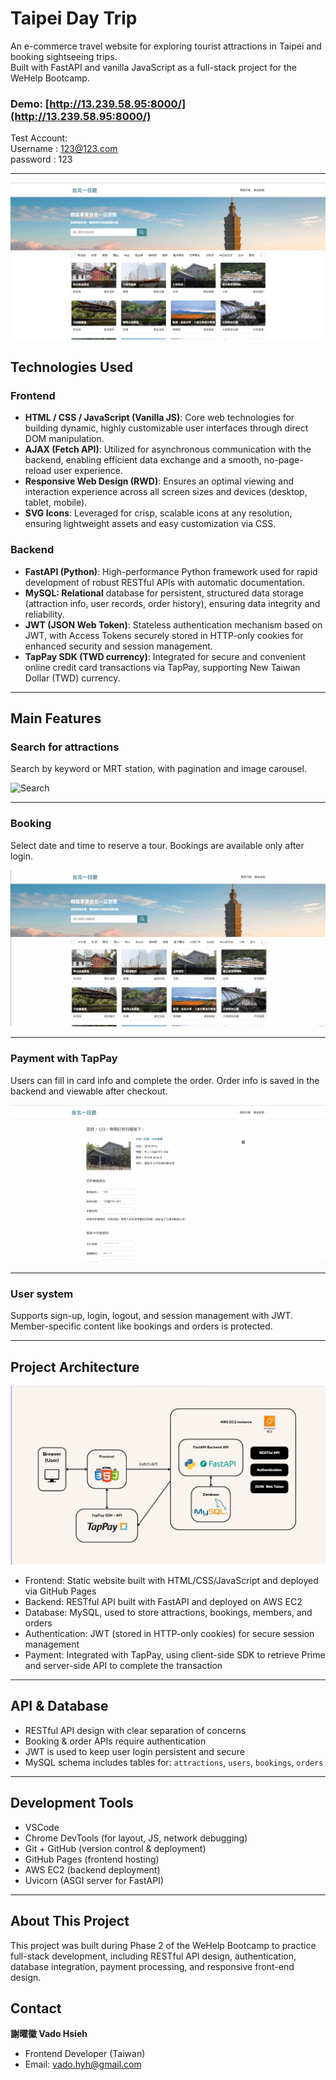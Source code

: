 # Taipei Day Trip

An e-commerce travel website for exploring tourist attractions in Taipei and booking sightseeing trips.  
Built with FastAPI and vanilla JavaScript as a full-stack project for the WeHelp Bootcamp.

### Demo: [http://13.239.58.95:8000/](http://13.239.58.95:8000/)

Test Account:  
Username : 123@123.com  
password : 123

---

![demo](https://github.com/VadoHYH/Taipei-day-trip/blob/main/images/HomePage.png)

## Technologies Used

### Frontend

- **HTML / CSS / JavaScript (Vanilla JS)**: Core web technologies for building dynamic, highly customizable user interfaces through direct DOM manipulation.
- **AJAX (Fetch API)**: Utilized for asynchronous communication with the backend, enabling efficient data exchange and a smooth, no-page-reload user experience.
- **Responsive Web Design (RWD)**: Ensures an optimal viewing and interaction experience across all screen sizes and devices (desktop, tablet, mobile).
- **SVG Icons**: Leveraged for crisp, scalable icons at any resolution, ensuring lightweight assets and easy customization via CSS.

### Backend

- **FastAPI (Python)**: High-performance Python framework used for rapid development of robust RESTful APIs with automatic documentation.
- **MySQL: Relational** database for persistent, structured data storage (attraction info, user records, order history), ensuring data integrity and reliability.
- **JWT (JSON Web Token)**: Stateless authentication mechanism based on JWT, with Access Tokens securely stored in HTTP-only cookies for enhanced security and session management.
- **TapPay SDK (TWD currency)**: Integrated for secure and convenient online credit card transactions via TapPay, supporting New Taiwan Dollar (TWD) currency.

---

## Main Features

### Search for attractions
Search by keyword or MRT station, with pagination and image carousel.

![Search](https://github.com/VadoHYH/Taipei-day-trip/blob/main/images/Search.gif)

---

### Booking
Select date and time to reserve a tour. Bookings are available only after login.

![Booking](https://github.com/VadoHYH/Taipei-day-trip/blob/main/images/Booking.gif)

---

### Payment with TapPay
Users can fill in card info and complete the order. Order info is saved in the backend and viewable after checkout.

![Payment](https://github.com/VadoHYH/Taipei-day-trip/blob/main/images/Payment.gif)

---

### User system
Supports sign-up, login, logout, and session management with JWT. Member-specific content like bookings and orders is protected.

---

## Project Architecture

![Architecture](https://github.com/VadoHYH/Taipei-day-trip/blob/main/images/Architecture.png)

- Frontend: Static website built with HTML/CSS/JavaScript and deployed via GitHub Pages
- Backend: RESTful API built with FastAPI and deployed on AWS EC2
- Database: MySQL, used to store attractions, bookings, members, and orders
- Authentication: JWT (stored in HTTP-only cookies) for secure session management
- Payment: Integrated with TapPay, using client-side SDK to retrieve Prime and server-side API to complete the transaction

---

## API & Database

- RESTful API design with clear separation of concerns
- Booking & order APIs require authentication
- JWT is used to keep user login persistent and secure
- MySQL schema includes tables for: `attractions`, `users`, `bookings`, `orders`

---

## Development Tools

- VSCode
- Chrome DevTools (for layout, JS, network debugging)
- Git + GitHub (version control & deployment)
- GitHub Pages (frontend hosting)
- AWS EC2 (backend deployment)
- Uvicorn (ASGI server for FastAPI)

---

## About This Project

This project was built during Phase 2 of the WeHelp Bootcamp to practice full-stack development, including RESTful API design, authentication, database integration, payment processing, and responsive front-end design.

## Contact

**謝曜徽 Vado Hsieh**
* Frontend Developer (Taiwan)
* Email: [vado.hyh@gmail.com](mailto:vado.hyh@gmail.com)